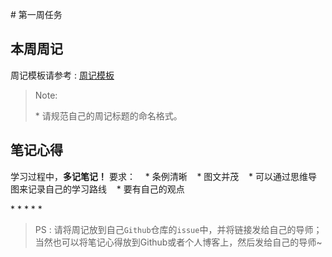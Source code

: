 ﻿# 第一周任务

## [](https://github.com/QGWebStudio/Web-Camp/blob/master/2017QGTrainingCamp/FirstWeek/task.md#本周周记)本周周记
周记模板请参考 : [周记模板](https://github.com/QGWebStudio/Web-Camp/issues)
>Note:
>
>* 请规范自己的周记标题的命名格式。


## [](https://github.com/QGWebStudio/Web-Camp/blob/master/2017QGTrainingCamp/FirstWeek/task.md#笔记心得)笔记心得
学习过程中，**多记笔记！**
要求：
   * 条例清晰
   * 图文并茂
   * 可以通过思维导图来记录自己的学习路线
   * 要有自己的观点

* * * * *

>PS : 请将周记放到自己`Github`仓库的`issue`中，并将链接发给自己的导师；当然也可以将笔记心得放到Github或者个人博客上，然后发给自己的导师~

